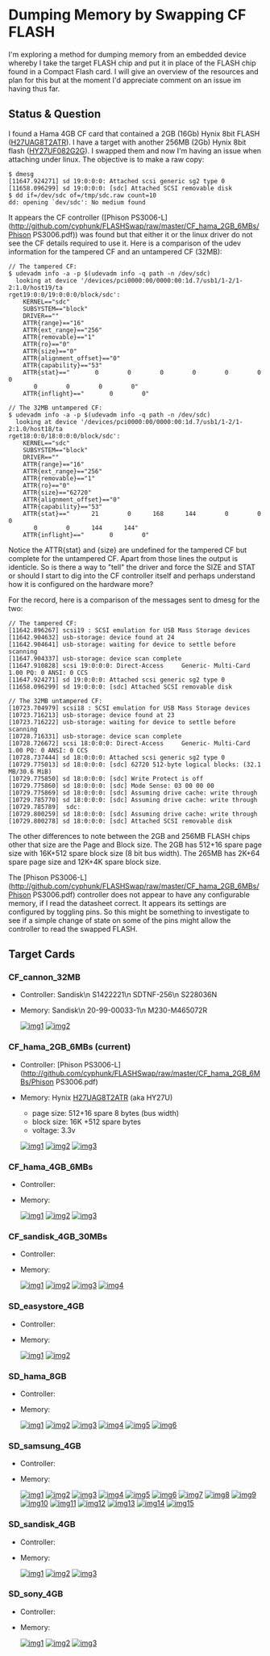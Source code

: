 # Dumping Memory by Swapping CF FLASH
I'm exploring a method for dumping memory from an embedded device whereby I take the target FLASH chip and put it in place of the FLASH chip found in a Compact Flash card. I will give an overview of the resources and plan for this but at the moment I'd appreciate comment on an issue im having thus far.

## Status & Question
I found a Hama 4GB CF card that contained a 2GB (16Gb) Hynix 8bit FLASH ([H27UAG8T2ATR](http://github.com/cyphunk/FLASHSwap/raw/master/CF_hama_2GB_6MBs/hynix_hy27ua.pdf)). I have a target with another 256MB (2Gb) Hynix 8bit flash ([HY27UF082G2G](http://catalog.gaw.ru/project/download.php?id=11311)). I swapped them and now I'm having an issue when attaching under linux. The objective is to make a raw copy:

```
$ dmesg
[11647.924271] sd 19:0:0:0: Attached scsi generic sg2 type 0
[11658.096299] sd 19:0:0:0: [sdc] Attached SCSI removable disk
$ dd if=/dev/sdc of=/tmp/sdc.raw count=10
dd: opening `dev/sdc': No medium found
```

It appears the CF controller ([Phison PS3006-L](http://github.com/cyphunk/FLASHSwap/raw/master/CF_hama_2GB_6MBs/Phison PS3006.pdf)) was found but that either it or the linux driver do not see the CF details required to use it. Here is a comparison of the udev information for the tampered CF and an untampered CF (32MB):

```
// The tampered CF:
$ udevadm info -a -p $(udevadm info -q path -n /dev/sdc)
  looking at device '/devices/pci0000:00/0000:00:1d.7/usb1/1-2/1-2:1.0/host19/ta
rget19:0:0/19:0:0:0/block/sdc':
    KERNEL=="sdc"
    SUBSYSTEM=="block"
    DRIVER==""
    ATTR{range}=="16"
    ATTR{ext_range}=="256"
    ATTR{removable}=="1"
    ATTR{ro}=="0"
    ATTR{size}=="0"
    ATTR{alignment_offset}=="0"
    ATTR{capability}=="53"
    ATTR{stat}=="       0        0        0        0        0        0        0 
       0        0        0        0"
    ATTR{inflight}=="       0        0"
    
// The 32MB untampered CF:
$ udevadm info -a -p $(udevadm info -q path -n /dev/sdc)
  looking at device '/devices/pci0000:00/0000:00:1d.7/usb1/1-2/1-2:1.0/host18/ta
rget18:0:0/18:0:0:0/block/sdc':
    KERNEL=="sdc"
    SUBSYSTEM=="block"
    DRIVER==""
    ATTR{range}=="16"
    ATTR{ext_range}=="256"
    ATTR{removable}=="1"
    ATTR{ro}=="0"
    ATTR{size}=="62720"
    ATTR{alignment_offset}=="0"
    ATTR{capability}=="53"
    ATTR{stat}=="      21        0      168      144        0        0        0 
       0        0      144      144"
    ATTR{inflight}=="       0        0"
```

Notice the ATTR{stat} and {size} are undefined for the tampered CF but complete for the untampered CF. Apart from those lines the output is identicle. So is there a way to "tell" the driver and force the SIZE and STAT or should I start to dig into the CF controller itself and perhaps understand how it is configured on the hardware more?

For the record, here is a comparison of the messages sent to dmesg for the two:

```
// The tampered CF:
[11642.896267] scsi19 : SCSI emulation for USB Mass Storage devices
[11642.904632] usb-storage: device found at 24
[11642.904641] usb-storage: waiting for device to settle before scanning
[11647.904337] usb-storage: device scan complete
[11647.910828] scsi 19:0:0:0: Direct-Access     Generic- Multi-Card       1.00 PQ: 0 ANSI: 0 CCS
[11647.924271] sd 19:0:0:0: Attached scsi generic sg2 type 0
[11658.096299] sd 19:0:0:0: [sdc] Attached SCSI removable disk

// The 32MB untampered CF:
[10723.704979] scsi18 : SCSI emulation for USB Mass Storage devices
[10723.716213] usb-storage: device found at 23
[10723.716222] usb-storage: waiting for device to settle before scanning
[10728.716331] usb-storage: device scan complete
[10728.726672] scsi 18:0:0:0: Direct-Access     Generic- Multi-Card       1.00 PQ: 0 ANSI: 0 CCS
[10728.737444] sd 18:0:0:0: Attached scsi generic sg2 type 0
[10729.775013] sd 18:0:0:0: [sdc] 62720 512-byte logical blocks: (32.1 MB/30.6 MiB)
[10729.775850] sd 18:0:0:0: [sdc] Write Protect is off
[10729.775860] sd 18:0:0:0: [sdc] Mode Sense: 03 00 00 00
[10729.775869] sd 18:0:0:0: [sdc] Assuming drive cache: write through
[10729.785770] sd 18:0:0:0: [sdc] Assuming drive cache: write through
[10729.785789]  sdc:
[10729.800259] sd 18:0:0:0: [sdc] Assuming drive cache: write through
[10729.800278] sd 18:0:0:0: [sdc] Attached SCSI removable disk
```

The other differences to note between the 2GB and 256MB FLASH chips other that size are the Page and Block size. The 2GB has 512+16 spare page size with 16K+512 spare block size (8 bit bus width). The 265MB has 2K+64 spare page size and 12K+4K spare block size.

The [Phison PS3006-L](http://github.com/cyphunk/FLASHSwap/raw/master/CF_hama_2GB_6MBs/Phison PS3006.pdf) controller does not appear to have any configurable memory, if I read the datasheet correct. It appears its settings are configured by toggling pins. So this might be something to investigate to see if a simple change of state on some of the pins might allow the controller to read the swapped FLASH.

## Target Cards

### CF_cannon_32MB

- Controller: Sandisk\n S1422221\n SDTNF-256\n S228036N
- Memory: Sandisk\n 20-99-00033-1\n M230-M465072R

  [![img1](http://github.com/cyphunk/FLASHSwap/raw/master/CF_cannon_32MB/DSC06409_sm.JPG)](http://github.com/cyphunk/FLASHSwap/raw/master/CF_cannon_32MB/DSC06409.JPG)
  [![img2](http://github.com/cyphunk/FLASHSwap/raw/master/CF_cannon_32MB/DSC06410_sm.JPG)](http://github.com/cyphunk/FLASHSwap/raw/master/CF_cannon_32MB/DSC06410.JPG)


### CF_hama_2GB_6MBs (current)

- Controller: [Phison PS3006-L](http://github.com/cyphunk/FLASHSwap/raw/master/CF_hama_2GB_6MBs/Phison PS3006.pdf)
- Memory: Hynix [H27UAG8T2ATR](http://github.com/cyphunk/FLASHSwap/raw/master/CF_hama_2GB_6MBs/hynix_hy27ua.pdf) (aka HY27U)
  - page size: 512+16 spare 8 bytes (bus width)
  - block size: 16K +512 spare bytes
  - voltage: 3.3v

  [![img1](http://github.com/cyphunk/FLASHSwap/raw/master/CF_hama_2GB_6MBs/DSC06398_sm.JPG)](http://github.com/cyphunk/FLASHSwap/raw/master/CF_hama_2GB_6MBs/DSC06398.JPG)
  [![img2](http://github.com/cyphunk/FLASHSwap/raw/master/CF_hama_2GB_6MBs/DSC06402_sm.JPG)](http://github.com/cyphunk/FLASHSwap/raw/master/CF_hama_2GB_6MBs/DSC06402.JPG)
  [![img3](http://github.com/cyphunk/FLASHSwap/raw/master/CF_hama_2GB_6MBs/DSC06403_sm.JPG)](http://github.com/cyphunk/FLASHSwap/raw/master/CF_hama_2GB_6MBs/DSC06403.JPG)

### CF_hama_4GB_6MBs

- Controller:
- Memory:

  [![img1](http://github.com/cyphunk/FLASHSwap/raw/master/CF_hama_4GB_6MBs/DSC06394_sm.JPG)](http://github.com/cyphunk/FLASHSwap/raw/master/CF_hama_4GB_6MBs/DSC06394.JPG)
  [![img2](http://github.com/cyphunk/FLASHSwap/raw/master/CF_hama_4GB_6MBs/DSC06396_sm.JPG)](http://github.com/cyphunk/FLASHSwap/raw/master/CF_hama_4GB_6MBs/DSC06396.JPG)
  [![img3](http://github.com/cyphunk/FLASHSwap/raw/master/CF_hama_4GB_6MBs/DSC06397_sm.JPG)](http://github.com/cyphunk/FLASHSwap/raw/master/CF_hama_4GB_6MBs/DSC06397.JPG)

### CF_sandisk_4GB_30MBs

- Controller:
- Memory:

  [![img1](http://github.com/cyphunk/FLASHSwap/raw/master/CF_sandisk_4GB_30MBs/DSC06405_sm.JPG)](http://github.com/cyphunk/FLASHSwap/raw/master/CF_sandisk_4GB_30MBs/DSC06405.JPG)
  [![img2](http://github.com/cyphunk/FLASHSwap/raw/master/CF_sandisk_4GB_30MBs/DSC06406_sm.JPG)](http://github.com/cyphunk/FLASHSwap/raw/master/CF_sandisk_4GB_30MBs/DSC06406.JPG)
  [![img3](http://github.com/cyphunk/FLASHSwap/raw/master/CF_sandisk_4GB_30MBs/DSC06407_sm.JPG)](http://github.com/cyphunk/FLASHSwap/raw/master/CF_sandisk_4GB_30MBs/DSC06407.JPG)
  [![img4](http://github.com/cyphunk/FLASHSwap/raw/master/CF_sandisk_4GB_30MBs/DSC06408_sm.JPG)](http://github.com/cyphunk/FLASHSwap/raw/master/CF_sandisk_4GB_30MBs/DSC06408.JPG)

### SD_easystore_4GB

- Controller:
- Memory:

  [![img1](http://github.com/cyphunk/FLASHSwap/raw/master/SD_easystore_4GB/DSC06436_sm.JPG)](http://github.com/cyphunk/FLASHSwap/raw/master/SD_easystore_4GB/DSC06436.JPG)
  [![img2](http://github.com/cyphunk/FLASHSwap/raw/master/SD_easystore_4GB/DSC06437_sm.JPG)](http://github.com/cyphunk/FLASHSwap/raw/master/SD_easystore_4GB/DSC06437.JPG)

### SD_hama_8GB

- Controller:
- Memory:

  [![img1](http://github.com/cyphunk/FLASHSwap/raw/master/SD_hama_8GB/DSC06411_sm.JPG)](http://github.com/cyphunk/FLASHSwap/raw/master/SD_hama_8GB/DSC06411.JPG)
  [![img2](http://github.com/cyphunk/FLASHSwap/raw/master/SD_hama_8GB/DSC06412_sm.JPG)](http://github.com/cyphunk/FLASHSwap/raw/master/SD_hama_8GB/DSC06412.JPG)
  [![img3](http://github.com/cyphunk/FLASHSwap/raw/master/SD_hama_8GB/DSC06413_sm.JPG)](http://github.com/cyphunk/FLASHSwap/raw/master/SD_hama_8GB/DSC06413.JPG)
  [![img4](http://github.com/cyphunk/FLASHSwap/raw/master/SD_hama_8GB/DSC06414_sm.JPG)](http://github.com/cyphunk/FLASHSwap/raw/master/SD_hama_8GB/DSC06414.JPG)
  [![img5](http://github.com/cyphunk/FLASHSwap/raw/master/SD_hama_8GB/DSC06415_sm.JPG)](http://github.com/cyphunk/FLASHSwap/raw/master/SD_hama_8GB/DSC06415.JPG)
  [![img6](http://github.com/cyphunk/FLASHSwap/raw/master/SD_hama_8GB/DSC06416_sm.JPG)](http://github.com/cyphunk/FLASHSwap/raw/master/SD_hama_8GB/DSC06416.JPG)


### SD_samsung_4GB

- Controller:
- Memory:

  [![img1](http://github.com/cyphunk/FLASHSwap/raw/master/SD_samsung_4GB/DSC06417_sm.JPG)](http://github.com/cyphunk/FLASHSwap/raw/master/SD_samsung_4GB/DSC06417.JPG)
  [![img2](http://github.com/cyphunk/FLASHSwap/raw/master/SD_samsung_4GB/DSC06418_sm.JPG)](http://github.com/cyphunk/FLASHSwap/raw/master/SD_samsung_4GB/DSC06418.JPG)
  [![img3](http://github.com/cyphunk/FLASHSwap/raw/master/SD_samsung_4GB/DSC06419_sm.JPG)](http://github.com/cyphunk/FLASHSwap/raw/master/SD_samsung_4GB/DSC06419.JPG)
  [![img4](http://github.com/cyphunk/FLASHSwap/raw/master/SD_samsung_4GB/DSC06420_sm.JPG)](http://github.com/cyphunk/FLASHSwap/raw/master/SD_samsung_4GB/DSC06420.JPG)
  [![img5](http://github.com/cyphunk/FLASHSwap/raw/master/SD_samsung_4GB/DSC06421_sm.JPG)](http://github.com/cyphunk/FLASHSwap/raw/master/SD_samsung_4GB/DSC06421.JPG)
  [![img6](http://github.com/cyphunk/FLASHSwap/raw/master/SD_samsung_4GB/DSC06422_sm.JPG)](http://github.com/cyphunk/FLASHSwap/raw/master/SD_samsung_4GB/DSC06422.JPG)
  [![img7](http://github.com/cyphunk/FLASHSwap/raw/master/SD_samsung_4GB/DSC06423_sm.JPG)](http://github.com/cyphunk/FLASHSwap/raw/master/SD_samsung_4GB/DSC06423.JPG)
  [![img8](http://github.com/cyphunk/FLASHSwap/raw/master/SD_samsung_4GB/DSC06424_sm.JPG)](http://github.com/cyphunk/FLASHSwap/raw/master/SD_samsung_4GB/DSC06424.JPG)
  [![img9](http://github.com/cyphunk/FLASHSwap/raw/master/SD_samsung_4GB/DSC06425_sm.JPG)](http://github.com/cyphunk/FLASHSwap/raw/master/SD_samsung_4GB/DSC06425.JPG)
  [![img10](http://github.com/cyphunk/FLASHSwap/raw/master/SD_samsung_4GB/DSC06426_sm.JPG)](http://github.com/cyphunk/FLASHSwap/raw/master/SD_samsung_4GB/DSC06426.JPG)
  [![img11](http://github.com/cyphunk/FLASHSwap/raw/master/SD_samsung_4GB/DSC06428_sm.JPG)](http://github.com/cyphunk/FLASHSwap/raw/master/SD_samsung_4GB/DSC06428.JPG)
  [![img12](http://github.com/cyphunk/FLASHSwap/raw/master/SD_samsung_4GB/DSC06429_sm.JPG)](http://github.com/cyphunk/FLASHSwap/raw/master/SD_samsung_4GB/DSC06429.JPG)
  [![img13](http://github.com/cyphunk/FLASHSwap/raw/master/SD_samsung_4GB/DSC06430_sm.JPG)](http://github.com/cyphunk/FLASHSwap/raw/master/SD_samsung_4GB/DSC06430.JPG)
  [![img14](http://github.com/cyphunk/FLASHSwap/raw/master/SD_samsung_4GB/DSC06431_sm.JPG)](http://github.com/cyphunk/FLASHSwap/raw/master/SD_samsung_4GB/DSC06431.JPG)
  [![img15](http://github.com/cyphunk/FLASHSwap/raw/master/SD_samsung_4GB/DSC06432_sm.JPG)](http://github.com/cyphunk/FLASHSwap/raw/master/SD_samsung_4GB/DSC06432.JPG)


### SD_sandisk_4GB

- Controller:
- Memory:

  [![img1](http://github.com/cyphunk/FLASHSwap/raw/master/SD_sandisk_4GB/DSC06439_sm.JPG)](http://github.com/cyphunk/FLASHSwap/raw/master/SD_sandisk_4GB/DSC06439.JPG)
  [![img2](http://github.com/cyphunk/FLASHSwap/raw/master/SD_sandisk_4GB/DSC06440_sm.JPG)](http://github.com/cyphunk/FLASHSwap/raw/master/SD_sandisk_4GB/DSC06440.JPG)
  [![img3](http://github.com/cyphunk/FLASHSwap/raw/master/SD_sandisk_4GB/DSC06441_sm.JPG)](http://github.com/cyphunk/FLASHSwap/raw/master/SD_sandisk_4GB/DSC06441.JPG)


### SD_sony_4GB

- Controller:
- Memory:

  [![img1](http://github.com/cyphunk/FLASHSwap/raw/master/SD_sony_4GB/DSC06433_sm.JPG)](http://github.com/cyphunk/FLASHSwap/raw/master/SD_sony_4GB/DSC06433.JPG)
  [![img2](http://github.com/cyphunk/FLASHSwap/raw/master/SD_sony_4GB/DSC06434_sm.JPG)](http://github.com/cyphunk/FLASHSwap/raw/master/SD_sony_4GB/DSC06434.JPG)
  [![img3](http://github.com/cyphunk/FLASHSwap/raw/master/SD_sony_4GB/DSC06435_sm.JPG)](http://github.com/cyphunk/FLASHSwap/raw/master/SD_sony_4GB/DSC06435.JPG)
